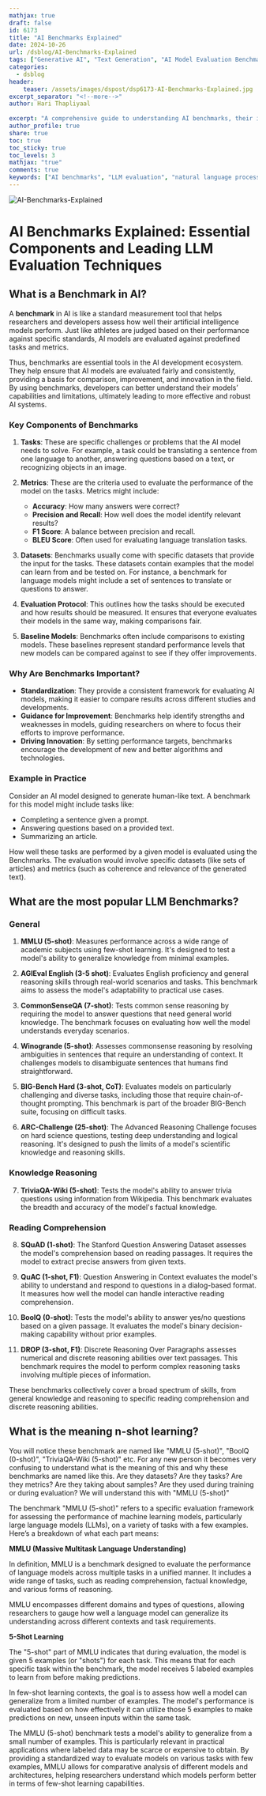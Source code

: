 ```yaml
---
mathjax: true
draft: false
id: 6173
title: "AI Benchmarks Explained"
date: 2024-10-26
url: /dsblog/AI-Benchmarks-Explained
tags: ["Generative AI", "Text Generation", "AI Model Evaluation Benchmarks", "Evaluation Benchmarks","LLM Benchmarks", "Natural Language Processing"]
categories:
  - dsblog
header:
    teaser: /assets/images/dspost/dsp6173-AI-Benchmarks-Explained.jpg
excerpt_separator: "<!--more-->"   
author: Hari Thapliyaal   
 
excerpt: "A comprehensive guide to understanding AI benchmarks, their importance in evaluating model performance, and key benchmarking frameworks used in the industry."   
author_profile: true   
share: true   
toc: true   
toc_sticky: true 
toc_levels: 3
mathjax: "true"
comments: true
keywords: ["AI benchmarks", "LLM evaluation", "natural language processing", "artificial intelligence", "machine learning", "language model", "text generation"]
---
```


![AI-Benchmarks-Explained](/assets/images/dspost/dsp6173-AI-Benchmarks-Explained.jpg)

# AI Benchmarks Explained: Essential Components and Leading LLM Evaluation Techniques

## What is a Benchmark in AI?
A **benchmark** in AI is like a standard measurement tool that helps researchers and developers assess how well their artificial intelligence models perform. Just like athletes are judged based on their performance against specific standards, AI models are evaluated against predefined tasks and metrics.

Thus, benchmarks are essential tools in the AI development ecosystem. They help ensure that AI models are evaluated fairly and consistently, providing a basis for comparison, improvement, and innovation in the field. By using benchmarks, developers can better understand their models’ capabilities and limitations, ultimately leading to more effective and robust AI systems.

### Key Components of Benchmarks
1. **Tasks**: These are specific challenges or problems that the AI model needs to solve. For example, a task could be translating a sentence from one language to another, answering questions based on a text, or recognizing objects in an image.

2. **Metrics**: These are the criteria used to evaluate the performance of the model on the tasks. Metrics might include:
   - **Accuracy**: How many answers were correct?
   - **Precision and Recall**: How well does the model identify relevant results?
   - **F1 Score**: A balance between precision and recall.
   - **BLEU Score**: Often used for evaluating language translation tasks.

3. **Datasets**: Benchmarks usually come with specific datasets that provide the input for the tasks. These datasets contain examples that the model can learn from and be tested on. For instance, a benchmark for language models might include a set of sentences to translate or questions to answer.

4. **Evaluation Protocol**: This outlines how the tasks should be executed and how results should be measured. It ensures that everyone evaluates their models in the same way, making comparisons fair.

5. **Baseline Models**: Benchmarks often include comparisons to existing models. These baselines represent standard performance levels that new models can be compared against to see if they offer improvements.

### Why Are Benchmarks Important?
- **Standardization**: They provide a consistent framework for evaluating AI models, making it easier to compare results across different studies and developments.
- **Guidance for Improvement**: Benchmarks help identify strengths and weaknesses in models, guiding researchers on where to focus their efforts to improve performance.
- **Driving Innovation**: By setting performance targets, benchmarks encourage the development of new and better algorithms and technologies.

### Example in Practice
Consider an AI model designed to generate human-like text. A benchmark for this model might include tasks like:
- Completing a sentence given a prompt.
- Answering questions based on a provided text.
- Summarizing an article.

How well these tasks are performed by a given model is evaluated using the Benchmarks. The evaluation would involve specific datasets (like sets of articles) and metrics (such as coherence and relevance of the generated text).

## What are the most popular LLM Benchmarks?

### General

1. **MMLU (5-shot)**:
   Measures performance across a wide range of academic subjects using few-shot learning. It's designed to test a model's ability to generalize knowledge from minimal examples.

2. **AGIEval English (3-5 shot)**:
   Evaluates English proficiency and general reasoning skills through real-world scenarios and tasks. This benchmark aims to assess the model's adaptability to practical use cases.

3. **CommonSenseQA (7-shot)**:
   Tests common sense reasoning by requiring the model to answer questions that need general world knowledge. The benchmark focuses on evaluating how well the model understands everyday scenarios.

4. **Winogrande (5-shot)**:
   Assesses commonsense reasoning by resolving ambiguities in sentences that require an understanding of context. It challenges models to disambiguate sentences that humans find straightforward.

5. **BIG-Bench Hard (3-shot, CoT)**:
   Evaluates models on particularly challenging and diverse tasks, including those that require chain-of-thought prompting. This benchmark is part of the broader BIG-Bench suite, focusing on difficult tasks.

6. **ARC-Challenge (25-shot)**:
   The Advanced Reasoning Challenge focuses on hard science questions, testing deep understanding and logical reasoning. It's designed to push the limits of a model's scientific knowledge and reasoning skills.

### Knowledge Reasoning

7. **TriviaQA-Wiki (5-shot)**:
   Tests the model's ability to answer trivia questions using information from Wikipedia. This benchmark evaluates the breadth and accuracy of the model's factual knowledge.

### Reading Comprehension

8. **SQuAD (1-shot)**:
   The Stanford Question Answering Dataset assesses the model's comprehension based on reading passages. It requires the model to extract precise answers from given texts.

9. **QuAC (1-shot, F1)**:
   Question Answering in Context evaluates the model's ability to understand and respond to questions in a dialog-based format. It measures how well the model can handle interactive reading comprehension.

10. **BoolQ (0-shot)**:
    Tests the model's ability to answer yes/no questions based on a given passage. It evaluates the model's binary decision-making capability without prior examples.

11. **DROP (3-shot, F1)**:
    Discrete Reasoning Over Paragraphs assesses numerical and discrete reasoning abilities over text passages. This benchmark requires the model to perform complex reasoning tasks involving multiple pieces of information.

These benchmarks collectively cover a broad spectrum of skills, from general knowledge and reasoning to specific reading comprehension and discrete reasoning abilities.

## What is the meaning n-shot learning?

You will notice these benchmark are named like "MMLU (5-shot)", "BoolQ (0-shot)", "TriviaQA-Wiki (5-shot)" etc. For any new person it becomes very confusing to understand what is the meaning of this and why these benchmarks are named like this. Are they datasets? Are they tasks? Are they metrics? Are they taking about samples? Are they used during training or during evaluation? We will understand this with  "MMLU (5-shot)"

The benchmark "MMLU (5-shot)" refers to a specific evaluation framework for assessing the performance of machine learning models, particularly large language models (LLMs), on a variety of tasks with a few examples. Here’s a breakdown of what each part means:

**MMLU (Massive Multitask Language Understanding)**   

In definition, MMLU is a benchmark designed to evaluate the performance of language models across multiple tasks in a unified manner. It includes a wide range of tasks, such as reading comprehension, factual knowledge, and various forms of reasoning.

MMLU encompasses different domains and types of questions, allowing researchers to gauge how well a language model can generalize its understanding across different contexts and task requirements.

**5-Shot Learning**  

The "5-shot" part of MMLU indicates that during evaluation, the model is given 5 examples (or "shots") for each task. This means that for each specific task within the benchmark, the model receives 5 labeled examples to learn from before making predictions.

In few-shot learning contexts, the goal is to assess how well a model can generalize from a limited number of examples. The model's performance is evaluated based on how effectively it can utilize those 5 examples to make predictions on new, unseen inputs within the same task.

The MMLU (5-shot) benchmark tests a model's ability to generalize from a small number of examples. This is particularly relevant in practical applications where labeled data may be scarce or expensive to obtain. By providing a standardized way to evaluate models on various tasks with few examples, MMLU allows for comparative analysis of different models and architectures, helping researchers understand which models perform better in terms of few-shot learning capabilities.
